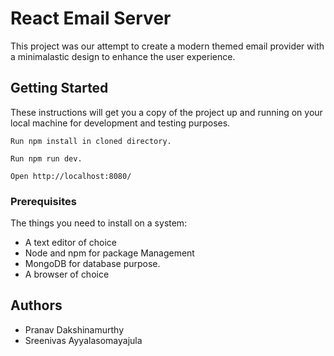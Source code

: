 # React Email Server

This project was our attempt to create a modern themed email provider with a minimalastic design to enhance the user experience.

## Getting Started

These instructions will get you a copy of the project up and running on your local machine for development and testing purposes.

    Run npm install in cloned directory.

    Run npm run dev.

    Open http://localhost:8080/

### Prerequisites

The things you need to install on a system:
   - A text editor of choice
   - Node and npm for package Management
   - MongoDB for database purpose.
   - A browser of choice

## Authors
 - Pranav Dakshinamurthy
 - Sreenivas Ayyalasomayajula
